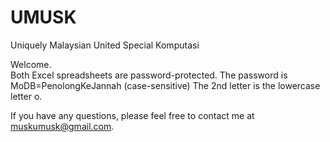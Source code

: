 # UMUSK
Uniquely Malaysian United Special Komputasi

Welcome.  
Both Excel spreadsheets are password-protected.
The password is MoDB=PenolongKeJannah (case-sensitive)
The 2nd letter is the lowercase letter o.  

If you have any questions, please feel free to contact me at muskumusk@gmail.com. 
